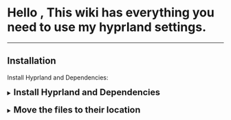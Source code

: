 # Hello , This wiki has everything you need to use my hyprland settings.

---

## Installation
Install Hyprland and Dependencies:
<details>
<summary><b style="font-size:20px">Install Hyprland and Dependencies </b></summary>

<br>
<b>Arch</b>

<b>Install yay ( yet another yogurt )</b>
```bash
sudo pacman -S --needed base-devel git
git clone https://aur.archlinux.org/yay.git
cd yay
makepkg -si

```
and install  hyprland and Dependencies: 
```bash
yay -S  hyprland hyprpicker rofi-wayland waybar hyprpaper ttf-roboto ttf-jetbrains-mono-nerd ttf-font-awesome starship kvantum qt5ct qt6ct fastfetch

```

<br>
<b>Fedora</b>

<b>Install Dependencies </b>

```bash
sudo dnf install hyprland hyprland-devel rofi-wayland waybar google-roboto-fonts fontawesome-fonts starship fastfetch
wget https://github.com/ryanoasis/nerd-fonts/releases/latest/download/JetBrainsMono.zip
mkdir -p ~/.local/share/fonts
unzip JetBrainsMono.zip -d ~/.local/share/fonts/
fc-cache -fv  
```

<br>
<b>Ubuntu</b>

<b>Install Dependencies </b>

```bash
git clone https://github.com/fastfetch-cli/fastfetch.git
cd fastfetch
mkdir build && cd build
cmake ..
make
sudo make install

git clone https://github.com/hyprwm/hyprpaper.git
cd hyprpaper
make all
sudo make install

sudo add-apt-repository universe && sudo apt-get update && sudo apt-get install -y hyprland
sudo apt install -y meson wget build-essential ninja-build cmake-extras cmake gettext gettext-base fontconfig libfontconfig-dev libffi-dev libxml2-dev libdrm-dev libxkbcommon-x11-dev libxkbregistry-dev libxkbcommon-dev libpixman-1-dev libudev-dev libseat-dev seatd libxcb-dri3-dev libegl-dev libgles2 libegl1-mesa-dev glslang-tools libinput-bin libinput-dev libxcb-composite0-dev libavutil-dev libavcodec-dev libavformat-dev libxcb-ewmh2 libxcb-ewmh-dev libxcb-present-dev libxcb-icccm4-dev libxcb-render-util0-dev libxcb-res0-dev libxcb-xinput-dev libtomlplusplus3 libre2-dev
sudo apt install -y xdg-desktop-portal-wlr
sudo apt install fonts-roboto fonts-roboto-condensed fonts-font-awesome
wget https://github.com/ryanoasis/nerd-fonts/releases/latest/download/JetBrainsMono.zip
mkdir -p ~/.local/share/fonts
unzip JetBrainsMono.zip -d ~/.local/share/fonts/
fc-cache -fv  
```

</details>
<br>
<details>
<summary><b style="font-size:20px">Move the files to their location</b></summary>

Clone this repository:- 

```bash
git clone --depth=1 https://github.com/maxuwuu/hypr
cd hypr
```

Make `~/.config/waybar`, `~/.config/rofi`, `~/.config/hypr` directories if not exists
already.

```bash
mkdir ~/.config/rofi/
mkdir ~/.config/waybar/
mkdir ~/.config/hypr/
```

Move the files in their required directory:-
```bash
cp -r hypr ~/.config/hypr
cp -r rofi ~/.config/rofi/
cp -r waybar ~/.config/waybar/
```

clone theme repository : 
```bash
git clone https://github.com/EliverLara/Nordic.git
```
Make `~/.config/kvantum` directories if not exists
already.
```bash
mkdir ~/.config/kvantum
```
Move the files in their required directory:-

```bash
cd ~/Nordic/kde
cp -r kvantum ~/.config/kvantum/
```

--- 

x
